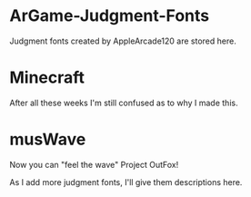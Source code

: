 # ArGame-Judgment-Fonts
Judgment fonts created by AppleArcade120 are stored here.

# Minecraft
After all these weeks I'm still confused as to why I made this.

# musWave
Now you can "feel the wave" Project OutFox!

As I add more judgment fonts, I'll give them descriptions here.
